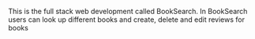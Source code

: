 This is the full stack web development called BookSearch. In BookSearch users can look up different books and create, delete and edit reviews for books
